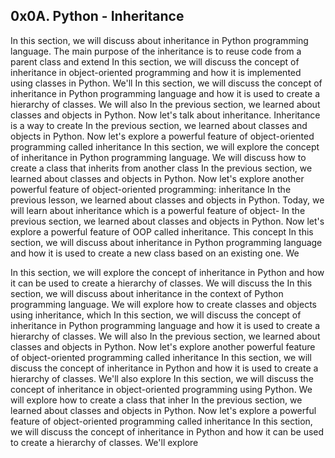 ## 0x0A. Python - Inheritance

<p>
In this section, we will discuss about inheritance in Python programming language. The main purpose of the inheritance is to reuse code from a parent class and extend
In this section, we will discuss the concept of inheritance in object-oriented programming and how it is implemented using classes in Python. We'll
In this section, we will discuss the concept of inheritance in Python programming language and how it is used to create a hierarchy of classes. We will also
In the previous section, we learned about classes and objects in Python. Now let's talk about inheritance. Inheritance is a way to create
In the previous section, we learned about classes and objects in Python. Now let's explore a powerful feature of object-oriented programming called inheritance
In this section, we will explore the concept of inheritance in Python programming language. We will discuss how to create a class that inherits from another class
In the previous section, we learned about classes and objects in Python. Now let's explore another powerful feature of object-oriented programming: inheritance
In the previous lesson, we learned about classes and objects in Python. Today, we will learn about inheritance which is a powerful feature of object-
In the previous section, we learned about classes and objects in Python. Now let's explore a powerful feature of OOP called inheritance. This concept
In this section, we will discuss about inheritance in Python programming language and how it is used to create a new class based on an existing one. We

In this section, we will explore the concept of inheritance in Python and how it can be used to create a hierarchy of classes. We will discuss the
In this section, we will discuss about inheritance in the context of Python programming language. We will explore how to create classes and objects using inheritance, which
In this section, we will discuss the concept of inheritance in Python programming language and how it is used to create a hierarchy of classes. We will also
In the previous section, we learned about classes and objects in Python. Now let's explore another powerful feature of object-oriented programming called inheritance
In this section, we will discuss the concept of inheritance in Python and how it is used to create a hierarchy of classes. We'll also explore
In this section, we will discuss the concept of inheritance in object-oriented programming using Python. We will explore how to create a class that inher
In the previous section, we learned about classes and objects in Python. Now let's explore a powerful feature of object-oriented programming called inheritance
In this section, we will discuss the concept of inheritance in Python and how it can be used to create a hierarchy of classes. We'll explore
